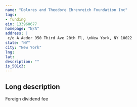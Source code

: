 ```yaml
---
name: "Dolores and Theodore Ehrenreich Foundation Inc"
tags:
- funding
ein: 133960677
homepage: "N/A"
address: |
 c/o A Aeder 950 Third Ave 20th Fl, \nNew York, NY 10022
state: "NY"
city: "New York"
lng: 
lat: 
description: ""
is_501c3: 
---
```


## Long description

Foreign dividend fee
